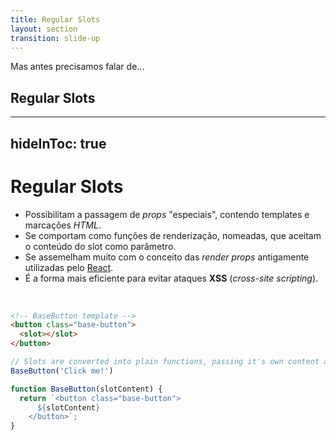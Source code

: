 ```yaml
---
title: Regular Slots
layout: section
transition: slide-up
---
```


<!-- Regular Slots -->
<section>
  <p>Mas antes precisamos falar de...</p>

  <h1 class="section-title section-title--green">
    Regular Slots
  </h1>
</section>

---
hideInToc: true
---

# Regular Slots

- Possibilitam a passagem de _props_ "especiais", contendo templates e marcações _HTML_.
- Se comportam como funções de renderização, nomeadas, que aceitam o conteúdo do slot como parâmetro.
- Se assemelham muito com o conceito das _render props_ antigamente utilizadas pelo [React](https://legacy.reactjs.org/docs/render-props.html).
- É a forma mais eficiente para evitar ataques **XSS** (_cross-site scripting_).

<br>

```html
<!-- BaseButton template -->
<button class="base-button">
  <slot></slot> 
</button>
```

```js
// Slots are converted into plain functions, passing it's own content as argument.
BaseButton('Click me!')

function BaseButton(slotContent) {
  return `<button class="base-button">
      ${slotContent}
    </button>`;
}
```
